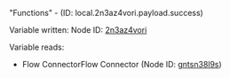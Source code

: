 "Functions" - (ID: local.2n3az4vori.payload.success)

Variable written:
Node ID: [2n3az4vori](../nodes/2n3az4vori.md)

Variable reads:
* Flow ConnectorFlow Connector (Node ID: [gntsn38l9s](../nodes/gntsn38l9s.md))
